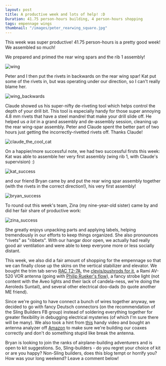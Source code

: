 ```yaml
---
layout: post
title: A productive week and lots of help! :D
Duration: 41.75 person-hours building, 4 person-hours shopping
tags: empennage wings
thumbnail: "/images/peter_rearwing_square.jpg"
---
```


This week was super productive! 41.75 person-hours is a pretty good week! We assembled so much!

We prepared and primed the rear wing spars and the rib 1 assembly!

![wing](/images/peter_rearwing.jpg)

Peter and I then put the rivets in backwards on the rear wing spar! Kat put some of the rivets in, but was operating under our direction, so I can't really blame her.

![wing_backwards](/images/kat_rear_wing_spar.jpg)

Claude showed us his super-nifty de-riveting tool which helps control the depth of your drill bit. This tool is especially handy for those super annoying 4.8 mm rivets that have a steel mandrel that make your drill slide off. He helped us *a lot* in a grand assembly and de-assembly session, cleaning up the rear wing-spar assembly. Peter and Claude spent the better part of two hours just getting the incorrectly-rivetted rivets off. Thanks Claude!

![claude_the_cool_cat](/images/claude.jpg)

On a happier/more successful note, we had two successful firsts this week: Kat was able to assemble her very first assembly (wing rib 1, with Claude's supervision) :)

![kat_success](/images/kat_ribs.jpg)

and our friend Bryan came by and put the rear wing spar assembly together (with the rivets in the correct direction!), his very first assembly!

![bryan_success](/images/group_pic.jpg)

To round out this week's team, Zina (my nine-year-old sister) came by and did her fair share of productive work:

![zina_success](/images/zina_plastic.jpg)

She greatly enjoys unpacking parts and applying labels, helping tremendously in our efforts to keep things organized. She also pronounces "rivets" as "ribbets". With our hangar door open, we actually had really good air ventilation and were able to keep everyone more or less socially distant.

This week, we also did a fair amount of shopping for the empennage so that we can finally close up the skins on the vertical stabilizer and elevator. We bought the trim tab servo [RAC T2-7A](https://www.aircraftspruce.com/catalog/elpages/ractrimservos2.php), the [clevis/pushrods for it](https://www.aircraftspruce.com/catalog/elpages/mactrimpos3.php), a Rami AV-520 VOR antenna (going with [Philip Rueker's flow](https://slingtsi.rueker.com/2019/05/18/vertical-stabilizer-navigation-antenna-skin-fitting/)), a fancy strobe light (not content with the Aveo lights and their lack of candela-ness, we're doing the Aeroleds Suntail), and several other electrical doo-dads (to quote another ME friend).

Since we're going to have connect a bunch of wires together anyway, we decided to go with fancy Deutsch connectors (on the recommendation of the Sling Builders FB group) instead of soldering everything together for greater flexibility in debugging electrical mysteries (of which I'm sure there will be many). We also took a hint from [this](https://www.youtube.com/watch?v=aBtYlL-OLoE) handy video and bought an antenna analyzer off [Amazon](https://smile.amazon.com/gp/product/B07Z5VY7B6/ref=ppx_yo_dt_b_asin_title_o06_s00?ie=UTF8&psc=1) to make sure we're building our coaxes correctly and don't do something stupid like break the antenna.

Bryan is looking to join the ranks of airplane-building adventurers and is open to kit suggestions. So, Sling-builders - do you regret your choice of kit or are you happy? Non-Sling builders, does this blog tempt or horrify you? How was your long weekend? Leave a comment below!
